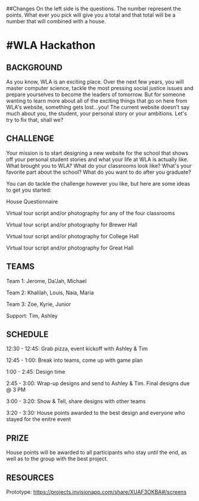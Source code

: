 ##Changes
On the left side is the questions. The number represent the points. What ever you pick will give you a total and that total will be a number that will combined with a house. 


# #WLA Hackathon

## BACKGROUND
As you know, WLA is an exciting place. Over the next few years, you will master computer science, tackle the most pressing social justice issues and prepare yourselves to become the leaders of tomorrow. But for someone wanting to learn more about all of the exciting things that go on here from WLA's website, something gets lost...you! The current website doesn't say much about you, the student, your personal story or your ambitions. Let's try to fix that, shall we?

## CHALLENGE
Your mission is to start designing a new website for the school that shows off your personal student stories and what your life at WLA is actually like. What brought you to WLA? What do your classrooms look like? What's your favorite part about the school? What do you want to do after you graduate?

You can do tackle the challenge however you like, but here are some ideas to get you started:

House Questionnaire

Virtual tour script and/or photography for any of the four classrooms

Virtual tour script and/or photography for Brewer Hall

Virtual tour script and/or photography for College Hall

Virtual tour script and/or photography for Great Hall


## TEAMS
Team 1: Jerome, Da’Jah, Michael

Team 2: Khalilah, Louis, Naia, Maria

Team 3: Zoe, Kyrie, Junior

Support: Tim, Ashley

## SCHEDULE
12:30 - 12:45: Grab pizza, event kickoff with Ashley & Tim

12:45 - 1:00: Break into teams, come up with game plan

1:00 - 2:45: Design time

2:45 - 3:00: Wrap-up designs and send to Ashley & Tim. Final designs due @ 3 PM

3:00 - 3:20: Show & Tell, share designs with other teams

3:20 - 3:30: House points awarded to the best design and everyone who stayed for the enitre event

## PRIZE
House points will be awarded to all participants who stay until the end, as well as to the group with the best project.

## RESOURCES
Prototype: https://projects.invisionapp.com/share/XUAF3OKBA#/screens

